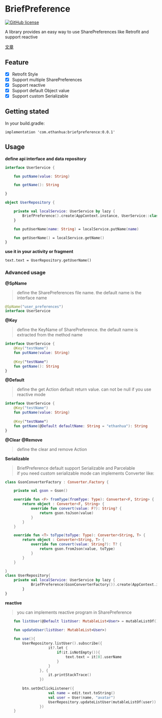 # BriefPreference
[![GitHub license](https://img.shields.io/badge/license-Apache%20License%202.0-blue.svg?style=flat)](http://www.apache.org/licenses/LICENSE-2.0)

A library provides an easy way to use SharePreferences like Retrofit and support reactive  

[文章](https://ethanhua.github.io/2018/02/27/briefpreference/)
## Feature
- [x] Retrofit Style
- [x] Support multiple SharePreferences
- [x] Support reactive
- [x] Support default Object value
- [x] Support custom Serializable
## Getting stated
In your build.gradle:
```
implementation 'com.ethanhua:briefpreference:0.0.1' 
```
## Usage

**define api interface and data repository**

```Kotlin
interface UserService {

    fun putName(value: String)

    fun getName(): String

}

object UserRepository {

    private val localService: UserService by lazy {
        BriefPreference().create(AppContext.instance, UserService::class.java)
    }

    fun putUserName(name: String) = localService.putName(name)

    fun getUserName() = localService.getName()
}
```
**use it in your activity or fragment** 

```
text.text = UserRepository.getUserName()

```

### Advanced usage

**@SpName**

> define the SharePreferences file name. the default name is the interface name
```Kotlin
@SpName("user_preferences")
interface UserService

```
**@Key**

> define the KeyName of SharePreference. the default name is extracted from the method name

```Kotlin
interface UserService {
    @Key("testName") 
    fun putName(value: String)
    
    @Key("testName") 
    fun getName(): String
}
```
**@Default** 

> define the get Action default return value. can not be null if you use reactive mode

```Kotlin
interface UserService {
    @Key("testName") 
    fun putName(value: String)
    
    @Key("testName") 
    fun getName(@Default defaultName: String = "ethanhua"): String
}

```
**@Clear** **@Remove**

> define the clear and remove Action

**Serializable**

> BriefPreference default support Serializable and Parcelable  
if you need custom serializable mode can implements Converter like:

```Kotlin
class GsonConverterFactory : Converter.Factory {

    private val gson = Gson()

    override fun <F> fromType(fromType: Type): Converter<F, String> {
        return object : Converter<F, String> {
            override fun convert(value: F?): String? {
                return gson.toJson(value)
            }
        }
    }

    override fun <T> toType(toType: Type): Converter<String, T> {
        return object : Converter<String, T> {
            override fun convert(value: String?): T? {
                return gson.fromJson(value, toType)
            }
        }
    }

}
class UserRepository{
    private val localService: UserService by lazy {
            BriefPreference(GsonConverterFactory()).create(AppContext.instance, UserService::class.java)
        }
}
```

**reactive**

> you can implements reactive program in SharePreference
```Kotlin
    fun listUser(@Default listUser: MutableList<User> = mutableListOf()): Observable<MutableList<User>>

    fun updateUser(listUser: MutableList<User>)
    
    fun use(){
        UserRepository.listUser().subscribe({
                    it?.let {
                        if(it.isNotEmpty()){
                            text.text = it[0].userName
                        }
                    }
                }, {
                    it.printStackTrace()
                })
        
        btn.setOnClickListener({
                    val name = edit.text.toString()
                    val user = User(name, "avatar")
                    UserRepository.updateListUser(mutableListOf(user))
                })
    }  
``` 
